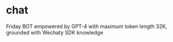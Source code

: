 # chat
Friday BOT empowered by GPT-4 with maximum token length 32K, grounded with Wechaty SDK knowledge
